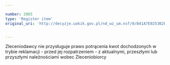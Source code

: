 ```yaml
---

number: 2065
type: 'Register item'
original_uri: 'http://decyzje.uokik.gov.pl/nd_wz_um.nsf/0/B41A7E0253B2E46FC12577CB0043743E?OpenDocument'


---
```


Zleceniodawcy nie przysługuje prawo potrącenia kwot dochodzonych w trybie reklamacji - przed jej rozpatrzeniem - z aktualnymi, przeszłymi lub przyszłymi należnościami wobec Zleceniobiorcy
